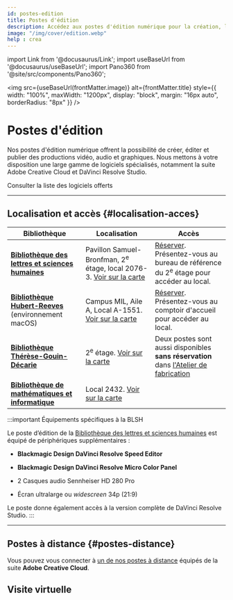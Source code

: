 ```yaml
---
id: postes-edition
title: Postes d'édition
description: Accédez aux postes d'édition numérique pour la création, l'édition et la publication de contenus vidéo, audio et graphiques.
image: "/img/cover/edition.webp"
help : crea
---
```


import Link from '@docusaurus/Link';
import useBaseUrl from '@docusaurus/useBaseUrl';
import Pano360 from '@site/src/components/Pano360';

<img 
  src={useBaseUrl(frontMatter.image)} 
  alt={frontMatter.title} 
  style={{
    width: "100%",
    maxWidth: "1200px",
    display: "block",
    margin: "16px auto",
    borderRadius: "8px"
  }} 
/>

# Postes d'édition 

Nos postes d'édition numérique offrent la possibilité de créer, éditer et publier des productions vidéo, audio et graphiques. Nous mettons à votre disposition une large gamme de logiciels spécialisés, notamment la suite Adobe Creative Cloud et DaVinci Resolve Studio.

<Link to="/informatique/logiciels" className="button button--secondary">
  Consulter la liste des logiciels offerts
</Link>

---

## Localisation et accès {#localisation-acces}

| **Bibliothèque**                                    | **Localisation** | **Accès** |
|-----------------------------------------------------|-----------------|------------|
| **[Bibliothèque des lettres et sciences humaines](https://bib.umontreal.ca/espaces/#lsh)** | Pavillon Samuel-Bronfman, 2<sup>e</sup> étage, local 2076-3. [Voir sur la carte](https://maps.app.goo.gl/6HsLMAxoBWpQZgcD8) | [Réserver](https://calendrier.bib.umontreal.ca/spaces?lid=2019&gid=5747). Présentez-vous au bureau de référence du 2<sup>e</sup> étage pour accéder au local.  |
| **[Bibliothèque Hubert-Reeves](https://bib.umontreal.ca/espaces/#hubert-reeves)** (environnement macOS) | Campus MIL, Aile A, Local A-1551. [Voir sur la carte](https://maps.app.goo.gl/6HsLMAxoBWpQZgcD8) | [Réserver](https://calendrier.bib.umontreal.ca/space/22893). Présentez-vous au comptoir d'accueil pour accéder au local.  |
| **[Bibliothèque Thérèse-Gouin-Décarie](https://bib.umontreal.ca/espaces/#tgd)** | 2<sup>e</sup> étage. [Voir sur la carte](https://maps.app.goo.gl/6HsLMAxoBWpQZgcD8) | Deux postes sont aussi disponibles **sans réservation** dans [l'Atelier de fabrication](../espaces/ateliers.md) |
| **[Bibliothèque de mathématiques et informatique](https://bib.umontreal.ca/espaces/#math-info)** | Local 2432. [Voir sur la carte](https://maps.app.goo.gl/6HsLMAxoBWpQZgcD8) |  |

:::important Équipements spécifiques à la BLSH

Le poste d’édition de la [Bibliothèque des lettres et sciences humaines](https://bib.umontreal.ca/espaces/#lsh) est équipé de périphériques supplémentaires :

- **Blackmagic Design DaVinci Resolve Speed Editor**
- **Blackmagic Design DaVinci Resolve Micro Color Panel**

- 2 Casques audio Sennheiser HD 280 Pro
- Écran ultralarge ou *widescreen* 34p (21:9)


Le poste donne également accès à la version complète de DaVinci Resolve Studio.
:::

---

## Postes à distance {#postes-distance}

Vous pouvez vous connecter à [un de nos postes à distance](../informatique/connexion-distance.md) équipés de la suite **Adobe Creative Cloud**.


## Visite virtuelle

<Pano360
  image="/img/pano/posteedition.webp"
  legende="Vue en 360° du Poste d'édition de la BLSH"
  title="Poste d'édition à la BLSH"
  alt="Vue en 360° du Poste d'édition de la BLSH"
/>
